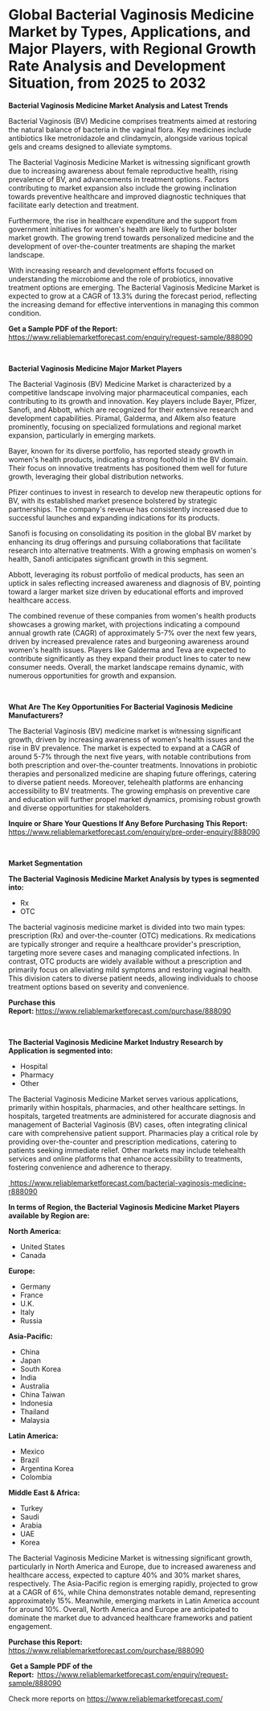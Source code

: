 <p><h1>Global Bacterial Vaginosis Medicine Market by Types, Applications, and Major Players, with Regional Growth Rate Analysis and Development Situation, from 2025 to 2032</h1></p><p><strong>Bacterial Vaginosis Medicine Market Analysis and Latest Trends</strong></p>
<p><p>Bacterial Vaginosis (BV) Medicine comprises treatments aimed at restoring the natural balance of bacteria in the vaginal flora. Key medicines include antibiotics like metronidazole and clindamycin, alongside various topical gels and creams designed to alleviate symptoms. </p><p>The Bacterial Vaginosis Medicine Market is witnessing significant growth due to increasing awareness about female reproductive health, rising prevalence of BV, and advancements in treatment options. Factors contributing to market expansion also include the growing inclination towards preventive healthcare and improved diagnostic techniques that facilitate early detection and treatment.</p><p>Furthermore, the rise in healthcare expenditure and the support from government initiatives for women's health are likely to further bolster market growth. The growing trend towards personalized medicine and the development of over-the-counter treatments are shaping the market landscape. </p><p>With increasing research and development efforts focused on understanding the microbiome and the role of probiotics, innovative treatment options are emerging. The Bacterial Vaginosis Medicine Market is expected to grow at a CAGR of 13.3% during the forecast period, reflecting the increasing demand for effective interventions in managing this common condition.</p></p>
<p><strong>Get a Sample PDF of the Report:&nbsp;</strong> <a href="https://www.reliablemarketforecast.com/enquiry/request-sample/888090?utm_campaign=2721&utm_medium=2&utm_source=Github&utm_content=ia&utm_term=06032025&utm_id=bacterial-vaginosis-medicine">https://www.reliablemarketforecast.com/enquiry/request-sample/888090</a></p>
<p>&nbsp;</p>
<p><strong>Bacterial Vaginosis Medicine Major Market Players</strong></p>
<p><p>The Bacterial Vaginosis (BV) Medicine Market is characterized by a competitive landscape involving major pharmaceutical companies, each contributing to its growth and innovation. Key players include Bayer, Pfizer, Sanofi, and Abbott, which are recognized for their extensive research and development capabilities. Piramal, Galderma, and Alkem also feature prominently, focusing on specialized formulations and regional market expansion, particularly in emerging markets.</p><p>Bayer, known for its diverse portfolio, has reported steady growth in women's health products, indicating a strong foothold in the BV domain. Their focus on innovative treatments has positioned them well for future growth, leveraging their global distribution networks.</p><p>Pfizer continues to invest in research to develop new therapeutic options for BV, with its established market presence bolstered by strategic partnerships. The company's revenue has consistently increased due to successful launches and expanding indications for its products.</p><p>Sanofi is focusing on consolidating its position in the global BV market by enhancing its drug offerings and pursuing collaborations that facilitate research into alternative treatments. With a growing emphasis on women's health, Sanofi anticipates significant growth in this segment.</p><p>Abbott, leveraging its robust portfolio of medical products, has seen an uptick in sales reflecting increased awareness and diagnosis of BV, pointing toward a larger market size driven by educational efforts and improved healthcare access.</p><p>The combined revenue of these companies from women's health products showcases a growing market, with projections indicating a compound annual growth rate (CAGR) of approximately 5-7% over the next few years, driven by increased prevalence rates and burgeoning awareness around women's health issues. Players like Galderma and Teva are expected to contribute significantly as they expand their product lines to cater to new consumer needs. Overall, the market landscape remains dynamic, with numerous opportunities for growth and expansion.</p></p>
<p>&nbsp;</p>
<p><strong>What Are The Key Opportunities For Bacterial Vaginosis Medicine Manufacturers?</strong></p>
<p><p>The Bacterial Vaginosis (BV) medicine market is witnessing significant growth, driven by increasing awareness of women's health issues and the rise in BV prevalence. The market is expected to expand at a CAGR of around 5-7% through the next five years, with notable contributions from both prescription and over-the-counter treatments. Innovations in probiotic therapies and personalized medicine are shaping future offerings, catering to diverse patient needs. Moreover, telehealth platforms are enhancing accessibility to BV treatments. The growing emphasis on preventive care and education will further propel market dynamics, promising robust growth and diverse opportunities for stakeholders.</p></p>
<p><strong>Inquire or Share Your Questions If Any Before Purchasing This Report:</strong> <a href="https://www.reliablemarketforecast.com/enquiry/pre-order-enquiry/888090?utm_campaign=2721&utm_medium=2&utm_source=Github&utm_content=ia&utm_term=06032025&utm_id=bacterial-vaginosis-medicine">https://www.reliablemarketforecast.com/enquiry/pre-order-enquiry/888090</a></p>
<p>&nbsp;</p>
<p><strong>Market Segmentation</strong></p>
<p><strong>The Bacterial Vaginosis Medicine Market Analysis by types is segmented into:</strong></p>
<p><ul><li>Rx</li><li>OTC</li></ul></p>
<p><p>The bacterial vaginosis medicine market is divided into two main types: prescription (Rx) and over-the-counter (OTC) medications. Rx medications are typically stronger and require a healthcare provider's prescription, targeting more severe cases and managing complicated infections. In contrast, OTC products are widely available without a prescription and primarily focus on alleviating mild symptoms and restoring vaginal health. This division caters to diverse patient needs, allowing individuals to choose treatment options based on severity and convenience.</p></p>
<p><strong>Purchase this Report:&nbsp;</strong><a href="https://www.reliablemarketforecast.com/purchase/888090?utm_campaign=2721&utm_medium=2&utm_source=Github&utm_content=ia&utm_term=06032025&utm_id=bacterial-vaginosis-medicine">https://www.reliablemarketforecast.com/purchase/888090</a></p>
<p>&nbsp;</p>
<p><strong>The Bacterial Vaginosis Medicine Market Industry Research by Application is segmented into:</strong></p>
<p><ul><li>Hospital</li><li>Pharmacy</li><li>Other</li></ul></p>
<p><p>The Bacterial Vaginosis Medicine Market serves various applications, primarily within hospitals, pharmacies, and other healthcare settings. In hospitals, targeted treatments are administered for accurate diagnosis and management of Bacterial Vaginosis (BV) cases, often integrating clinical care with comprehensive patient support. Pharmacies play a critical role by providing over-the-counter and prescription medications, catering to patients seeking immediate relief. Other markets may include telehealth services and online platforms that enhance accessibility to treatments, fostering convenience and adherence to therapy.</p></p>
<p><a href="https://www.reliablemarketforecast.com/bacterial-vaginosis-medicine-r888090?utm_campaign=2721&utm_medium=2&utm_source=Github&utm_content=ia&utm_term=06032025&utm_id=bacterial-vaginosis-medicine">&nbsp;https://www.reliablemarketforecast.com/bacterial-vaginosis-medicine-r888090</a></p>
<p><strong>In terms of Region, the Bacterial Vaginosis Medicine Market Players available by Region are:</strong></p>
<p>
    <p> <strong> North America: </strong>
        <ul>
            <li>United States</li>
            <li>Canada</li>
        </ul>
        </p> 
    <p> <strong> Europe: </strong>
        <ul>
            <li>Germany</li>
            <li>France</li>
            <li>U.K.</li>
            <li>Italy</li>
            <li>Russia</li>
        </ul>
        </p> 
    <p> <strong> Asia-Pacific: </strong>
        <ul>
            <li>China</li>
            <li>Japan</li>
            <li>South Korea</li>
            <li>India</li>
            <li>Australia</li>
            <li>China Taiwan</li>
            <li>Indonesia</li>
            <li>Thailand</li>
            <li>Malaysia</li>
        </ul>
        </p> 
    <p> <strong> Latin America: </strong>
        <ul>
            <li>Mexico</li>
            <li>Brazil</li>
            <li>Argentina Korea</li>
            <li>Colombia</li>
        </ul>
        </p> 
    <p> <strong> Middle East & Africa: </strong>
        <ul>
            <li>Turkey</li>
            <li>Saudi</li>
            <li>Arabia</li>
            <li>UAE</li>
            <li>Korea</li>
        </ul>
    </p>
    </p>
<p><p>The Bacterial Vaginosis Medicine Market is witnessing significant growth, particularly in North America and Europe, due to increased awareness and healthcare access, expected to capture 40% and 30% market shares, respectively. The Asia-Pacific region is emerging rapidly, projected to grow at a CAGR of 6%, while China demonstrates notable demand, representing approximately 15%. Meanwhile, emerging markets in Latin America account for around 10%. Overall, North America and Europe are anticipated to dominate the market due to advanced healthcare frameworks and patient engagement.</p></p>
<p><strong>Purchase this Report: </strong><a href="https://www.reliablemarketforecast.com/purchase/888090?utm_campaign=2721&utm_medium=2&utm_source=Github&utm_content=ia&utm_term=06032025&utm_id=bacterial-vaginosis-medicine">https://www.reliablemarketforecast.com/purchase/888090</a></p>
<p>&nbsp;<strong>Get a Sample PDF of the Report:&nbsp;&nbsp;</strong><a href="https://www.reliablemarketforecast.com/enquiry/request-sample/888090?utm_campaign=2721&utm_medium=2&utm_source=Github&utm_content=ia&utm_term=06032025&utm_id=bacterial-vaginosis-medicine">https://www.reliablemarketforecast.com/enquiry/request-sample/888090</a></p>
<p><strong></strong></p>
<p>Check more reports on <a href="https://www.reliablemarketforecast.com/?utm_campaign=2721&utm_medium=2&utm_source=Github&utm_content=ia&utm_term=06032025&utm_id=bacterial-vaginosis-medicine">https://www.reliablemarketforecast.com/</a></p>